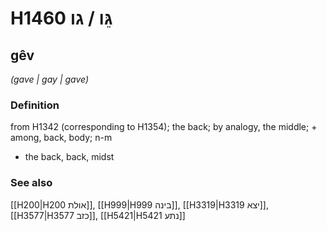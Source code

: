 # H1460 גֵּו / גו

## gêv

_(gave | ɡay | ɡave)_

### Definition

from H1342 (corresponding to H1354); the back; by analogy, the middle; + among, back, body; n-m

- the back, back, midst

### See also

[[H200|H200 אולת]], [[H999|H999 בינה]], [[H3319|H3319 יצא]], [[H3577|H3577 כזב]], [[H5421|H5421 נתע]]

